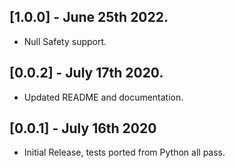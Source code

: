 ## [1.0.0] - June 25th 2022.

* Null Safety support.

## [0.0.2] - July 17th 2020.

* Updated README and documentation.

## [0.0.1] - July 16th 2020

* Initial Release, tests ported from Python all pass.
